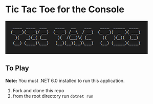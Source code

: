 # Tic Tac Toe for the Console

![ascii title](./assets/tictactoetitle.PNG)

## To Play

**Note:** You must .NET 6.0 installed to run this application.

1. Fork and clone this repo
2. from the root directory run `dotnet run `